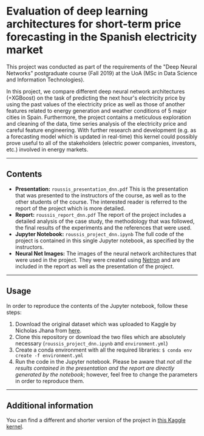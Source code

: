 # Evaluation of deep learning architectures for short-term price forecasting in the Spanish electricity market

This project was conducted as part of the requirements of the "Deep Neural Networks" postgraduate course (Fall 2019) at the UoA (MSc in Data Science and Information Technologies).

In this project, we compare different deep neural network architectures (+XGBoost) on the task of predicting the next hour's electricity price by using the past values of the electricity price as well as those of another features related to energy generation and weather conditions of 5 major cities in Spain. Furthermore, the project contains a meticulous exploration and cleaning of the data, time series analysis of the electricity price and careful feature engineering. With further research and development (e.g. as a forecasting model which is updated in real-time) this kernel could possibly prove useful to all of the stakeholders (electric power companies, investors, etc.) involved in energy markets.

---
## Contents

- **Presentation:** `roussis_presentation_dnn.pdf`
This is the presentation that was presented to the instructors of the course, as well as to the other students of the course. The interested reader is referred to the report of the project which is more detailed.
- **Report:** `roussis_report_dnn.pdf` 
The report of the project includes a detailed analysis of the case study, the methodology that was followed, the final results of the experiments and the references that were used.
- **Jupyter Notebook:** `roussis_project_dnn.ipynb` 
The full code of the project is contained in this single Jupyter notebook, as specified by the instructors.
- **Neural Net Images:**
The images of the neural network architectures that were used in the project. They were created using [Netron](https://github.com/lutzroeder/netron) and are included in the report as well as the presentation of the project.
---
## Usage

In order to reproduce the contents of the Jupyter notebook, follow these steps:
1. Download the original dataset which was uploaded to Kaggle by Nicholas Jhana from  [here](https://www.kaggle.com/nicholasjhana/energy-consumption-generation-prices-and-weather).
2. Clone this repository or download the two files which are absolutely necessary (`roussis_project_dnn.ipynb` and `environment.yml`)
3. Create a conda environment with all the required libraries:
`$ conda env create -f environment.yml`
4. Run the code in the Jupyter notebook. Please be aware that _not all the results contained in the presentation and the report are directly generated by the notebook_; however, feel free to change the parameters in order to reproduce them.
---
## Additional information

You can find a different and shorter version of the project in  [this Kaggle kernel](https://www.kaggle.com/dimitriosroussis/electricity-price-forecasting-with-dnns-eda).
